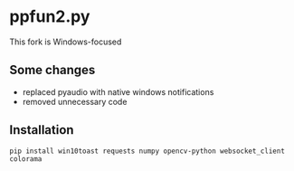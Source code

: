 # ppfun2.py
This fork is Windows-focused


## Some changes
- replaced pyaudio with native windows notifications
- removed unnecessary code

## Installation
```
pip install win10toast requests numpy opencv-python websocket_client colorama
```